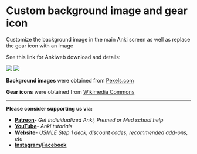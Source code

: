 # Custom background image and gear icon
 Customize the background image in the main Anki screen as well as replace the gear icon with an image
 
 See this link for Ankiweb download and details: 

 <img src="https://raw.githubusercontent.com/AnKingMed/Custom-background-image-and-gear-icon/master/screenshots/Backgrounds.jpg?raw=true">
<img src="https://raw.githubusercontent.com/AnKingMed/Custom-background-image-and-gear-icon/master/screenshots/Backgrounds.gif?raw=true">

<b>Background images</b> were obtained from [Pexels.com](https://www.pexels.com/photo-license/)

<b>Gear icons</b> were obtained from [Wikimedia Commons](https://commons.wikimedia.org/wiki/Category:Noto_Color_Emoji_Pie)

---
**Please consider supporting us via:**

* **[Patreon](https://www.patreon.com/ankingmed)**- _Get individualized Anki, Premed or Med school help_
* **[YouTube](https://www.youtube.com/theanking)**- _Anki tutorials_
* **[Website](https://www.ankingmed.com)**- _USMLE Step 1 deck, discount codes, recommended add-ons, etc_
* **[Instagram](https://www.instagram.com/ankingmed)**/**[Facebook](https://www.facebook.com/ankingmed)**
